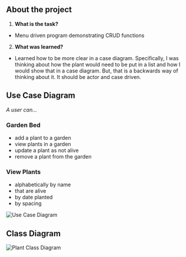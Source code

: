 ## About the project

1. **What is the task?** 
- Menu driven program demonstrating CRUD functions
2. **What was learned?** 
- Learned how to be more clear in a case diagram. Specifically, I was thinking about how the plant would need to be put in a list and how I would show that in a case diagram. But, that is a backwards way of thinking about it. It should be actor and case driven.


## Use Case Diagram
*A user can...*

### Garden Bed
- add a plant to a garden
- view plants in a garden
- update a plant as not alive
- remove a plant from the garden

### View Plants
- alphabetically by name
- that are alive
- by date planted
- by spacing

![Use Case Diagram](https://docs.google.com/drawings/d/e/2PACX-1vRJ982LiyhrHEPpIT_DptDWoN8xn-9X23JWYGV00eKWgKodBULUZ1AkV7BYX_EBEcjcBNyJJxBcQdmr/pub?w=830&h=458)


## Class Diagram

 ![Plant Class Diagram](https://docs.google.com/drawings/d/e/2PACX-1vQzzZqjMwkoDh6ol3l3mQoZHaIBX_3m6gkasnYgcF6ZGSeXqCgNvEqPBQ8eJVStxxTZuEJoxXG_19Hq/pub?w=1164&h=976)
